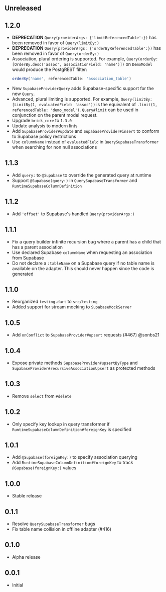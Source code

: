 ## Unreleased

## 1.2.0

- **DEPRECATION** `Query(providerArgs: {'limitReferencedTable':})` has been removed in favor of `Query(limitBy:)`
- **DEPRECATION** `Query(providerArgs: {'orderByReferencedTable':})` has been removed in favor of `Query(orderBy:)`
- Association, plural ordering is supported. For example, `Query(orderBy: [OrderBy.desc('assoc', associationField: 'name')])` on `DemoModel` would produce the PostgREST filter:
  ```javascript
  orderBy('name', referencedTable: 'association_table')
  ```
- New `SupabaseProviderQuery` adds Supabase-specific support for the new `Query`.
- Advanced, plural limiting is supported. For example, `Query(limitBy: [LimitBy(1, evaluatedField: 'assoc'))` is the equivalent of `.limit(1, referencedTable: 'demo_model')`. `Query#limit` can be used in conjunction on the parent model request.
- Upgrade `brick_core` to `1.3.0`
- Update analysis to modern lints
- Add `SupabaseProvider#update` and `SupabaseProvider#insert` to conform to Supabase policy restrictions
- Use `columnName` instead of `evaluatedField` in `QuerySupabaseTransformer` when searching for non null associations

## 1.1.3

- Add `query:` to `@Supabase` to override the generated query at runtime
- Support `@Supabase(query:)` in `QuerySupabaseTransformer` and `RuntimeSupabaseColumnDefinition`

## 1.1.2

- Add `'offset'` to Supabase's handled `Query(providerArgs:)`

## 1.1.1

- Fix a query builder infinite recursion bug where a parent has a child that has a parent association
- Use declared Supabase `columnName` when requesting an association from Supabase
- Do not declare a `:tableName` on a Supabase query if no table name is available on the adapter. This should never happen since the code is generated

## 1.1.0

- Reorganized `testing.dart` to `src/testing`
- Added support for stream mocking to `SupabaseMockServer`

## 1.0.5

- Add `onConflict` to `SupabaseProvider#upsert` requests (#467) @sonbs21

## 1.0.4

- Expose private methods `SupabaseProvider#upsertByType` and `SupabaseProvider#recursiveAssociationUpsert` as protected methods

## 1.0.3

- Remove `select` from `#delete`

## 1.0.2

- Only specify key lookup in query transformer if `RuntimeSupabaseColumnDefinition#foreignKey` is specified

## 1.0.1

- Add `@Supabase(foreignKey:)` to specify association querying
- Add `RuntimeSupabaseColumnDefinition#foreignKey` to track `@Supabase(foreignKey:)` values

## 1.0.0

- Stable release

## 0.1.1

- Resolve `QuerySupabaseTransformer` bugs
- Fix table name collision in offline adapter (#416)

## 0.1.0

- Alpha release

## 0.0.1

- Initial
